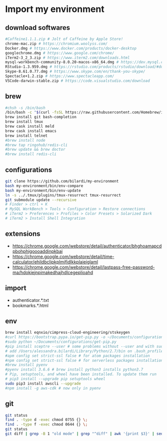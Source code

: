 # Import my environment

## download softwares

```sh
#Caffeine1.1.1.zip # Jolt of Caffeine by Apple Store!
chrome-mac.zip # https://chromium.woolyss.com/
Docker.dmg # https://www.docker.com/products/docker-desktop
googlechrome.dmg # https://www.google.com/chrome/
iTerm2-3_2_3.zip # https://www.iterm2.com/downloads.html
mysql-workbench-community-8.0.20-macos-x86_64.dmg # https://dev.mysql.com/downloads/workbench/
RStudio-1.3.959.dmg # https://rstudio.com/products/rstudio/download/#download
Skype-8.61.0.77.dmg # https://www.skype.com/en/thank-you-skype/
Spectacle+1.2.zip # https://www.spectacleapp.com/
VSCode-darwin-stable.zip # https://code.visualstudio.com/download
```

## brew

```sh
#chsh -s /bin/bash
/bin/bash -c "$(curl -fsSL https://raw.githubusercontent.com/Homebrew/install/master/install.sh)"
brew install git bash-completion
brew install tmux
brew cask install meld
brew cask install emacs
brew install telnet
#brew install node
#brew tap ringohub/redis-cli
#brew update && brew doctor
#brew install redis-cli
```

## configurations

```sh
git clone https://github.com/bilardi/my-environment
bash my-environment/bin/env-compare
bash my-environment/bin/env-update 
ln -s ../.tmux/plugins/tmux-resurrect tmux-resurrect
git submodule update --recursive
# Finder > ctrl + K
# MySQL WorkBench > Tools > Configuration > Restore connections
# iTerm2 > Preferences > Profiles > Color Presets > Solarized Dark
# iTerm2 > Install Shell Integration
```

## extensions

* https://chrome.google.com/webstore/detail/authenticator/bhghoamapcdpbohphigoooaddinpkbai
* https://chrome.google.com/webstore/detail/time-calculator/ehildbclipkplmjfidlkkplaieiglaml
* https://chrome.google.com/webstore/detail/lastpass-free-password-ma/hdokiejnpimakedhajhdlcegeplioahd

## import

* authenticator.*.txt
* bookmarks.*.html

## env

```sh
brew install eqnxio/cimpress-cloud-engineering/stskeygen
#curl https://bootstrap.pypa.io/get-pip.py -o ~/Documents/configurations/get-pip.py
#sudo python ~/Documents/configurations/get-pip.py
#pip install sceptre --user # some problems without --user and with sudo
# add /Users/alessandra.bilardi/Library/Python/2.7/bin on .bash_profile
#apm config set strict-ssl false # for atom packages installation
#npm config set strict-ssl false # for serverless packages installation
#brew install pyenv
#pyenv install 3.6.6 # brew install python3 installs python3.7
# Pip, setuptools, and wheel have been installed. To update them run
# pip3 install --upgrade pip setuptools wheel
sudo pip3 install awscli --upgrade
#npm install -g aws-cdk # now only in pyenv
```

## git

```sh
git status
find . -type d -exec chmod 0755 {} \;
find . -type f -exec chmod 0644 {} \;
git status
git diff | grep -B 1 "old mode" | grep "^diff" | awk '{print $3}' | sed 's#^a/#./#' | while read f; do git restore $f; done
```